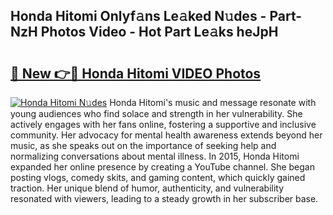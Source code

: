 ## Honda Hitomi Onlyf𝚊ns Le𝚊ked N𝚞des - Part-NzH Photos Video - Hot Part Le𝚊ks heJpH

# <h2><a href="http://ab67221.deff.icu/?id=Honda+Hitomi">🔗 New 👉🔴 Honda Hitomi VIDEO Photos</a></h2>

[![Honda Hitomi N𝚞des](https://i.imgur.com/rIISA9y.gif)](http://ab67221.deff.icu/?id=Honda+Hitomi)
Honda Hitomi's music and message resonate with young audiences who find solace and strength in her vulnerability. She actively engages with her fans online, fostering a supportive and inclusive community. Her advocacy for mental health awareness extends beyond her music, as she speaks out on the importance of seeking help and normalizing conversations about mental illness. In 2015, Honda Hitomi expanded her online presence by creating a YouTube channel. She began posting vlogs, comedy skits, and gaming content, which quickly gained traction. Her unique blend of humor, authenticity, and vulnerability resonated with viewers, leading to a steady growth in her subscriber base.
